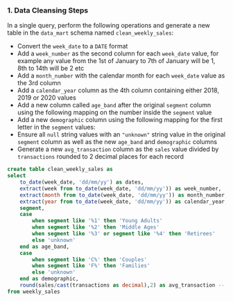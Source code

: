 ### 1. Data Cleansing Steps

In a single query, perform the following operations and generate a new table in the <code>data_mart</code> schema named <code>clean_weekly_sales</code>:
- Convert the <code>week_date</code> to a <code>DATE</code> format
- Add a <code>week_number</code> as the second column for each <code>week_date</code> value, for example any value from the 1st of January to 7th of January will be 1, 8th to 14th will be 2 etc
- Add a <code>month_number</code> with the calendar month for each <code>week_date</code> value as the 3rd column
- Add a <code>calendar_year</code> column as the 4th column containing either 2018, 2019 or 2020 values
- Add a new column called <code>age_band</code> after the original <code>segment</code> column using the following mapping on the number inside the <code>segment</code> value
- Add a new <code>demographic</code> column using the following mapping for the first letter in the <code>segment</code> values:
- Ensure all <code>null</code> string values with an <code>"unknown"</code> string value in the original <code>segment</code> column as well as the new <code>age_band</code> and <code>demographic</code> columns
- Generate a new <code>avg_transaction</code> column as the <code>sales</code> value divided by <code>transactions</code> rounded to 2 decimal places for each record

````sql
create table clean_weekly_sales as
select 
	to_date(week_date, 'dd/mm/yy') as dates,
	extract(week from to_date(week_date, 'dd/mm/yy')) as week_number,  --week_date in wrong format so we have to use to_date
	extract(month from to_date(week_date, 'dd/mm/yy')) as month_number, -- same as above but changed to month 
	extract(year from to_date(week_date, 'dd/mm/yy')) as calendar_year, -- changed to year
	segment,
	case
		when segment like '%1' then 'Young Adults'
		when segment like '%2' then 'Middle Ages'
		when segment like '%3' or segment like '%4' then 'Retirees'
		else 'unknown' 
	end as age_band,
	case
		when segment like 'C%' then 'Couples'
		when segment like 'F%' then 'Families'
		else 'unknown' 
	end as demographic,
	round(sales/cast(transactions as decimal),2) as avg_transaction -- postgre will return integer if we divide integer to integer -> cast 1 number to decimal 
from weekly_sales
````
